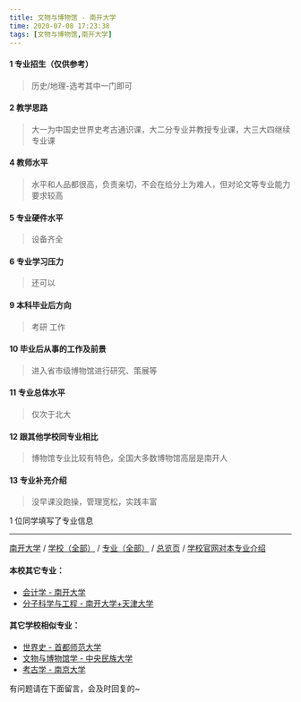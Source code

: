 ```yaml
---
title: 文物与博物馆 - 南开大学
time: 2020-07-08 17:23:38
tags: [文物与博物馆,南开大学]
---
```

#### 1 专业招生（仅供参考）  
> 历史/地理-选考其中一门即可

#### 2 教学思路
> 大一为中国史世界史考古通识课，大二分专业并教授专业课，大三大四继续专业课


#### 4 教师水平
> 水平和人品都很高，负责亲切，不会在给分上为难人，但对论文等专业能力要求较高


#### 5 专业硬件水平
> 设备齐全


#### 6 专业学习压力
> 还可以


#### 9 本科毕业后方向
> 考研 工作


#### 10 毕业后从事的工作及前景
> 进入省市级博物馆进行研究、策展等


#### 11 专业总体水平
> 仅次于北大


#### 12 跟其他学校同专业相比
> 博物馆专业比较有特色，全国大多数博物馆高层是南开人


#### 13 专业补充介绍
> 没早课没跑操，管理宽松，实践丰富

1 位同学填写了专业信息
***
[南开大学](https://univgo.github.io/2020/07/08/南开大学) / [学校（全部）](https://univgo.github.io/2020/07/09/学校汇总页) / [专业（全部）](https://univgo.github.io/2020/07/09/专业汇总页) / [总览页](https://univgo.github.io/2020/07/09/总览) / [学校官网对本专业介绍]()
#### 本校其它专业：
- [会计学 - 南开大学](https://univgo.github.io/2020/07/08/会计学%20-%20南开大学)
- [分子科学与工程 - 南开大学+天津大学](https://univgo.github.io/2020/07/08/分子科学与工程%20-%20南开大学+天津大学)
#### 其它学校相似专业：
- [世界史 - 首都师范大学](https://univgo.github.io/2020/07/08/世界史%20-%20首都师范大学)
- [文物与博物馆学 - 中央民族大学](https://univgo.github.io/2020/07/08/文物与博物馆学%20-%20中央民族大学)
- [考古学 - 南京大学](https://univgo.github.io/2020/07/08/考古学%20-%20南京大学)


有问题请在下面留言，会及时回复的~
